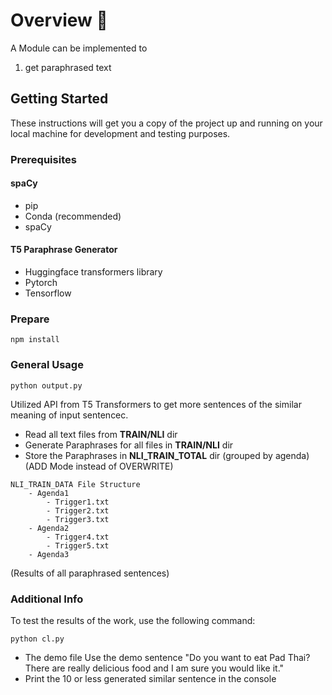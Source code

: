 # Overview 📑
A Module can be implemented to 
 1. get paraphrased text

## Getting Started

These instructions will get you a copy of the project up and running on your local machine for development and testing purposes.
### Prerequisites
#### spaCy 
- pip
- Conda (recommended)
- spaCy   

#### T5 Paraphrase Generator
- Huggingface transformers library
- Pytorch
- Tensorflow 

### Prepare
```
npm install
```   

### General Usage
```
python output.py    
```   
Utilized API from T5 Transformers to get more sentences of the similar meaning of input sentencec.
- Read all text files from **TRAIN/NLI** dir
- Generate Paraphrases for all files in **TRAIN/NLI** dir
- Store the Paraphrases in **NLI_TRAIN_TOTAL** dir (grouped by agenda) (ADD Mode instead of OVERWRITE)

```
NLI_TRAIN_DATA File Structure
    - Agenda1
        - Trigger1.txt
        - Trigger2.txt
        - Trigger3.txt
    - Agenda2
        - Trigger4.txt
        - Trigger5.txt
    - Agenda3
```
(Results of all paraphrased sentences)



### Additional Info
To test the results of the work, use the following command:
```
python cl.py
```
- The demo file Use the demo sentence "Do you want to eat Pad Thai? There are really delicious food and I am sure you would like it."
- Print the 10 or less generated similar sentence in the console
